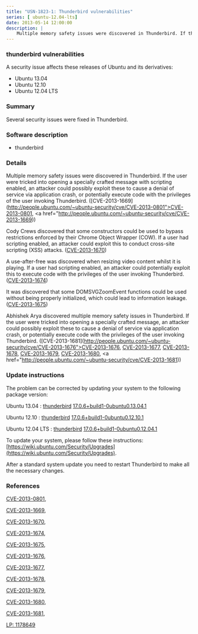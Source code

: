 ```yaml
---
title: "USN-1823-1: Thunderbird vulnerabilities"
series: [ ubuntu-12.04-lts]
date: 2013-05-14 12:00:00
description: |
    Multiple memory safety issues were discovered in Thunderbird. If the user were tricked into opening a specially crafted message with scripting enabled, an attacker could possibly exploit these to cause a denial of service via application crash, or potentially execute code with the privileges of the user invoking Thunderbird. ([CVE-2013-1669](http://people.ubuntu.com/~ubuntu-security/cve/CVE-2013-0801">CVE-2013-0801</a>, <a href="http://people.ubuntu.com/~ubuntu-security/cve/CVE-2013-1669))
--- 
```

 
 


### thunderbird vulnerabilities

A security issue affects these releases of Ubuntu and its derivatives:

* Ubuntu 13.04
* Ubuntu 12.10
* Ubuntu 12.04 LTS

### Summary

Several security issues were fixed in Thunderbird. 

### Software description

* thunderbird 

### Details

Multiple memory safety issues were discovered in Thunderbird. If the user were tricked into opening a specially crafted message with scripting enabled, an attacker could possibly exploit these to cause a denial of service via application crash, or potentially execute code with the privileges of the user invoking Thunderbird. ([CVE-2013-1669](http://people.ubuntu.com/~ubuntu-security/cve/CVE-2013-0801">CVE-2013-0801</a>, <a href="http://people.ubuntu.com/~ubuntu-security/cve/CVE-2013-1669))

Cody Crews discovered that some constructors could be used to bypass restrictions enforced by their Chrome Object Wrapper (COW). If a user had scripting enabled, an attacker could exploit this to conduct cross-site scripting (XSS) attacks. ([CVE-2013-1670](http://people.ubuntu.com/~ubuntu-security/cve/CVE-2013-1670))

A use-after-free was discovered when resizing video content whilst it is playing. If a user had scripting enabled, an attacker could potentially exploit this to execute code with the privileges of the user invoking Thunderbird. ([CVE-2013-1674](http://people.ubuntu.com/~ubuntu-security/cve/CVE-2013-1674))

It was discovered that some DOMSVGZoomEvent functions could be used without being properly initialized, which could lead to information leakage. ([CVE-2013-1675](http://people.ubuntu.com/~ubuntu-security/cve/CVE-2013-1675))

Abhishek Arya discovered multiple memory safety issues in Thunderbird. If the user were tricked into opening a specially crafted message, an attacker could possibly exploit these to cause a denial of service via application crash, or potentially execute code with the privileges of the user invoking Thunderbird. ([CVE-2013-1681](http://people.ubuntu.com/~ubuntu-security/cve/CVE-2013-1676">CVE-2013-1676</a>, <a href="http://people.ubuntu.com/~ubuntu-security/cve/CVE-2013-1677">CVE-2013-1677</a>, <a href="http://people.ubuntu.com/~ubuntu-security/cve/CVE-2013-1678">CVE-2013-1678</a>, <a href="http://people.ubuntu.com/~ubuntu-security/cve/CVE-2013-1679">CVE-2013-1679</a>, <a href="http://people.ubuntu.com/~ubuntu-security/cve/CVE-2013-1680">CVE-2013-1680</a>, <a href="http://people.ubuntu.com/~ubuntu-security/cve/CVE-2013-1681)) 

### Update instructions

The problem can be corrected by updating your system to the following package version:

Ubuntu 13.04
 : [thunderbird](https://launchpad.net/ubuntu/+source/thunderbird) <span> [17.0.6+build1-0ubuntu0.13.04.1](https://launchpad.net/ubuntu/+source/thunderbird/17.0.6+build1-0ubuntu0.13.04.1) </span> 

Ubuntu 12.10
 : [thunderbird](https://launchpad.net/ubuntu/+source/thunderbird) <span> [17.0.6+build1-0ubuntu0.12.10.1](https://launchpad.net/ubuntu/+source/thunderbird/17.0.6+build1-0ubuntu0.12.10.1) </span> 

Ubuntu 12.04 LTS
 : [thunderbird](https://launchpad.net/ubuntu/+source/thunderbird) <span> [17.0.6+build1-0ubuntu0.12.04.1](https://launchpad.net/ubuntu/+source/thunderbird/17.0.6+build1-0ubuntu0.12.04.1) </span> 

To update your system, please follow these instructions: [https://wiki.ubuntu.com/Security/Upgrades](https://wiki.ubuntu.com/Security/Upgrades).

After a standard system update you need to restart Thunderbird to make all the necessary changes. 

### References

 
 [CVE-2013-0801](http://people.ubuntu.com/~ubuntu-security/cve/CVE-2013-0801), 

 [CVE-2013-1669](http://people.ubuntu.com/~ubuntu-security/cve/CVE-2013-1669), 

 [CVE-2013-1670](http://people.ubuntu.com/~ubuntu-security/cve/CVE-2013-1670), 

 [CVE-2013-1674](http://people.ubuntu.com/~ubuntu-security/cve/CVE-2013-1674), 

 [CVE-2013-1675](http://people.ubuntu.com/~ubuntu-security/cve/CVE-2013-1675), 

 [CVE-2013-1676](http://people.ubuntu.com/~ubuntu-security/cve/CVE-2013-1676), 

 [CVE-2013-1677](http://people.ubuntu.com/~ubuntu-security/cve/CVE-2013-1677), 

 [CVE-2013-1678](http://people.ubuntu.com/~ubuntu-security/cve/CVE-2013-1678), 

 [CVE-2013-1679](http://people.ubuntu.com/~ubuntu-security/cve/CVE-2013-1679), 

 [CVE-2013-1680](http://people.ubuntu.com/~ubuntu-security/cve/CVE-2013-1680), 

 [CVE-2013-1681](http://people.ubuntu.com/~ubuntu-security/cve/CVE-2013-1681), 

 [LP: 1178649](https://launchpad.net/bugs/1178649)
 

